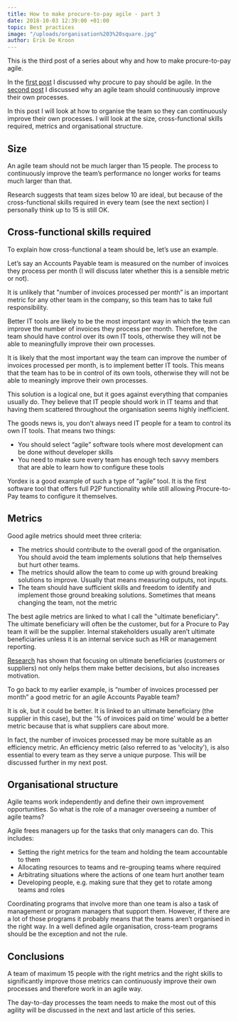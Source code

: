 ```yaml
---
title: How to make procure-to-pay agile - part 3
date: 2018-10-03 12:39:00 +01:00
topic: Best practices
image: "/uploads/organisation%203%20square.jpg"
author: Erik De Kroon
---
```


This is the third post of a series about why and how to make procure-to-pay agile. 

In the [first post](http://blog.yordex.com/should-procure-to-pay-be-agile/) I discussed why procure to pay should be agile. In the [second post](http://blog.yordex.com/how-to-make-procure-to-pay-agile-part-2/) I discussed why an agile team should continuously improve their own processes. 

In this post I will look at how to organise the team so they can continuously improve their own processes. I will look at the size, cross-functional skills required, metrics and organisational structure.

## Size

An agile team should not be much larger than 15 people. The process to continuously improve the team’s performance no longer works for teams much larger than that. 

Research suggests that team sizes below 10 are ideal, but because of the cross-functional skills required in every team (see the next section) I personally think up to 15 is still OK.

## Cross-functional skills required

To explain how cross-functional a team should be, let’s use  an example.

Let’s say an Accounts Payable team is measured on the number of invoices they process per month (I will discuss later whether this is a sensible metric or not). 

It is unlikely that "number of invoices processed per month” is an important metric for any other team in the company, so this team has to take full responsibility.

Better IT tools are likely to be the most important way in which the team can improve the number of invoices they process per month. Therefore, the team should have control over its own IT tools, otherwise they will not be able to meaningfully improve their own processes.

It is likely that the most important way the team can improve the number of invoices processed per month, is to implement better IT tools. This means that the team has to be in control of its own tools, otherwise they will not be able to meaningly improve their own processes.

This solution is a  logical one, but it goes against everything  that companies usually do. They believe that IT people should work in IT teams and that having them scattered throughout the organisation seems highly inefficient. 

The goods news is, you don’t always need IT people for a team to control its own IT tools. That means two things:
* You should select “agile” software tools where most development can be done without developer skills
* You need to make sure every team has enough tech savvy members  that are able to learn how to configure these tools

Yordex is a good example of such a type of “agile” tool. It is the first software tool that offers full P2P functionality while still allowing Procure-to-Pay teams to configure it themselves.

## Metrics

Good agile metrics should meet three criteria:
* The metrics should contribute to the overall good of the organisation. You should avoid the team implements solutions that help themselves but hurt other teams.
* The metrics should allow the team to come up with ground breaking solutions to improve. Usually that means measuring outputs, not inputs.
* The team should have sufficient skills and freedom to identify and implement those ground breaking solutions. Sometimes that means changing the team, not the metric 

The best agile metrics are linked to what I call the "ultimate beneficiary".  The ultimate beneficiary will often be the customer, but for a Procure to Pay team it will be the supplier. Internal stakeholders usually aren’t ultimate beneficiaries unless it is an internal service such as HR or management reporting.

[Research](https://hbr.org/2014/11/cooks-make-tastier-food-when-they-can-see-their-customers) has shown that focusing on ultimate beneficiaries (customers or suppliers) not only helps them make better decisions, but also increases motivation.

To go back to my earlier example, is “number of invoices processed per month” a good metric for an agile Accounts Payable team?

It is ok, but it could be better. It is linked to an ultimate beneficiary (the supplier in this case), but the  '% of invoices paid on time' would be a better metric because that is what suppliers care about more.

In fact, the number of invoices processed may be more suitable as an efficiency metric. An efficiency metric (also referred to as 'velocity'), is also essential to every team as they serve a unique purpose. This will be discussed further in my next post.

## Organisational structure

Agile teams work independently and define their own improvement opportunities. So what is the role of a manager overseeing a number of agile teams?

Agile frees managers up for the tasks that only managers can do. This includes:
* Setting the right metrics for the team and holding the team accountable to them
* Allocating resources to teams and re-grouping teams where required
* Arbitrating situations where the actions of one team hurt another team
* Developing people, e.g. making sure that they get to rotate among teams and roles

Coordinating programs that involve more than one team is also a task of management or program managers that support them. However, if there are a lot of those programs it probably means that the teams aren’t organised in the right way. In a well defined agile organisation, cross-team programs should be the exception and not the rule.

## Conclusions

A team of maximum 15 people with the right metrics and the right skills to significantly improve those metrics can continuously improve their own processes and therefore work in an agile way.

The day-to-day processes the team needs to make the most out of this agility will be discussed in the next and last article of this series.